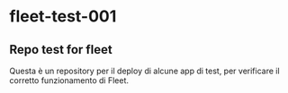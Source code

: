 # fleet-test-001
## Repo test for fleet

Questa è un repository per il deploy di alcune app di test, per verificare il corretto funzionamento di Fleet.